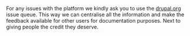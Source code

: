 For any issues with the platform we kindly ask you to use the [drupal.org](http://www.drupal.org/project/social) issue queue. This way we can centralise all the information and make the feedback available for other users for documentation purposes. Next to giving people the credit they deserve.
